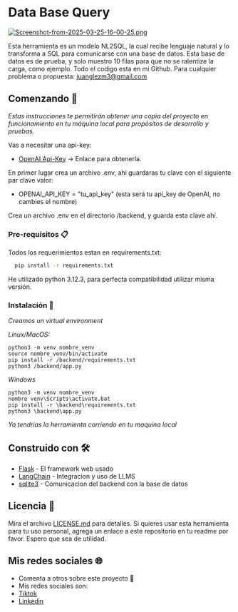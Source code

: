 # Data Base Query

[![Screenshot-from-2025-03-25-16-00-25.png](https://i.postimg.cc/R0Hz1H15/Screenshot-from-2025-03-25-16-00-25.png)](https://postimg.cc/zL8M83P0)

Esta herramienta es un modelo NL2SQL, la cual recibe lenguaje natural y lo transforma a SQL para comunicarse con una base de datos. Esta base de datos es de prueba, y solo muestro 10 filas para que no se ralentize la carga, como ejemplo. Todo el codigo esta en mi Github. Para cualquier problema o propuesta: juanglezm3@gmail.com

## Comenzando 🚀

_Estas instrucciones te permitirán obtener una copia del proyecto en funcionamiento en tu máquina local para propósitos de desarrollo y pruebas._

Vas a necesitar una api-key:

* [OpenAI Api-Key](https://openai.com/index/openai-api/) -> Enlace para obtenerla.

En primer lugar crea un archivo .env, ahí guardaras tu clave con el siguiente par clave valor:

* OPENAI_API_KEY = "tu_api_key" (esta será tu api_key de OpenAI, no cambies el nombre)

Crea un archivo .env en el directorio /backend, y guarda esta clave ahí.

### Pre-requisitos 📋

Todos los requerimientos estan en requirements.txt:
```bash
  pip install -r requirements.txt
```
He utilizado python 3.12.3, para perfecta compatibilidad utilizar misma versión.

### Instalación 🔧

_Creamos un virtual environment_

_Linux/MacOS:_

```
python3 -m venv nombre_venv
source nombre_venv/bin/activate
pip install -r /backend/requirements.txt
python3 /backend/app.py
```

_Windows_

```
python3 -m venv nombre_venv
nombre venv\Scripts\activate.bat
pip install -r \backend\requirements.txt
python3 \backend\app.py
```

_Ya tendrias la herramienta corriendo en tu maquina local_

## Construido con 🛠️

* [Flask](https://flask.palletsprojects.com/en/stable/) - El framework web usado
* [LangChain](https://www.langchain.com/) - Integracion y uso de LLMS
* [sqlite3](https://www.sqlite.org/) - Comunicacion del backend con la base de datos

## Licencia 📄

Mira el archivo [LICENSE.md](LICENSE.md) para detalles. Si quieres usar esta herramienta para tu uso personal, agrega un enlace a este repositorio en tu readme por favor. Espero que sea de utilidad.

## Mis redes sociales 🌐

* Comenta a otros sobre este proyecto 📢
* Mis redes sociales son: 
* [Tiktok](https://www.tiktok.com/@jgmdev) 
* [Linkedin](https://www.linkedin.com/in/jgmdatascience/) 







